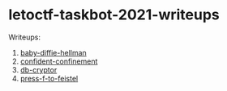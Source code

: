 # letoctf-taskbot-2021-writeups

Writeups:
1. [baby-diffie-hellman](1-baby-diffie-hellman/README.md)
2. [confident-confinement](2-confident-confinement/README.md)
3. [db-cryptor](3-db-cryptor/README.md)
4. [press-f-to-feistel](4-press-f-to-feistel/README.md)
